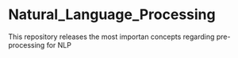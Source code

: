 # Natural_Language_Processing
This repository releases the most importan concepts regarding pre-processing for NLP
